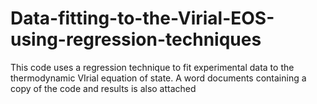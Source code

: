 # Data-fitting-to-the-Virial-EOS-using-regression-techniques
This code uses a regression technique to fit experimental data to the thermodynamic VIrial equation of state. A word documents containing a copy of the code and results is also attached 
